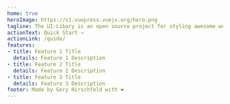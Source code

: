```yaml
---
home: true
heroImage: https://v1.vuepress.vuejs.org/hero.png
tagline: The UI-Libary is an open source project for styling awesome web applications that follow the Baloise corporate styling guidelines.
actionText: Quick Start →
actionLink: /guide/
features:
- title: Feature 1 Title
  details: Feature 1 Description
- title: Feature 2 Title
  details: Feature 2 Description
- title: Feature 3 Title
  details: Feature 3 Description
footer: Made by Gery Hirschfeld with ❤️
---
```

